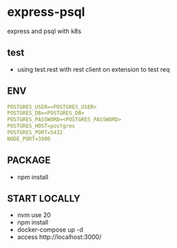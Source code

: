 # express-psql
express and psql with k8s

## test
- using test.rest with rest client on extension to test req

## ENV
```yml
POSTGRES_USER=<POSTGRES_USER>
POSTGRES_DB=<POSTGRES_DB>
POSTGRES_PASSWORD=<POSTGRES_PASSWORD>
POSTGRES_HOST=postgres
POSTGRES_PORT=5432
NODE_PORT=3000
```

## PACKAGE
- npm install

## START LOCALLY
- nvm use 20
- npm install
- docker-compose up -d
- access http://localhost:3000/
